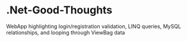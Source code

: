 # .Net-Good-Thoughts
WebApp highlighting login/registration validation, LINQ queries, MySQL relationships, and looping through ViewBag data
